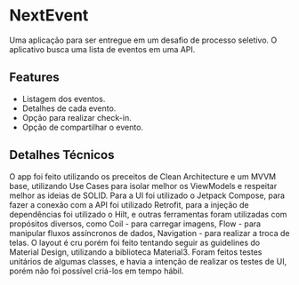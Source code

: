 
# NextEvent

Uma aplicação para ser entregue em um desafio de processo seletivo. O aplicativo busca uma lista de eventos em uma API.



## Features

- Listagem dos eventos.
- Detalhes de cada evento.
- Opção para realizar check-in.
- Opção de compartilhar o evento.


## Detalhes Técnicos

O app foi feito utilizando os preceitos de Clean Architecture e um MVVM base, utilizando Use Cases para isolar melhor os ViewModels e respeitar melhor as ideias de SOLID. Para a UI foi utilizado o Jetpack Compose, para fazer a conexão com a API foi utilizado Retrofit, para a injeção de dependências foi utilizado o Hilt, e outras ferramentas foram utilizadas com propósitos diversos, como Coil - para carregar imagens, Flow - para manipular fluxos assíncronos de dados, Navigation - para realizar a troca de telas. O layout é cru porém foi feito tentando seguir as guidelines do Material Design, utilizando a biblioteca Material3.
Foram feitos testes unitários de algumas classes, e havia a intenção de realizar os testes de UI, porém não foi possível criá-los em tempo hábil.

